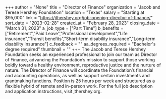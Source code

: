 +++
author = "None"
title = "Director of Finance"
organization = "Jacob and Terese Hershey Foundation"
location = "Texas"
salary = "Starting at $95,000"
link = "https://jthershey.org/job-opening-director-of-finance/"
sort_date = "2023-02-28"
created_at = "February 28, 2023"
closing_date = "March 31, 2023"
a_job_type = ["Part Time"]
b_benefits = ["Retirement","Paid Leave","Professional development","Life insurance","Transit benefits","Short-term disability insurance","Long-term disability insurance"]
c_feedback = ""
aa_degrees_required = "Bachelor's degree required"
thumbnail = ""
+++
The Jacob and Terese Hershey Foundation seeks an experienced professional to join our team as Director of Finance, advancing the Foundation’s mission to support those working boldly toward a healthy environment, reproductive justice and the nurture of nature. The Director of Finance will coordinate the Foundation’s financial and accounting operations, as well as support certain investments and grantmaking functions. Position is 25 hours per week and structured as a flexible hybrid of remote and in-person work. For the full job description and application instructions, visit jthershey.org. 